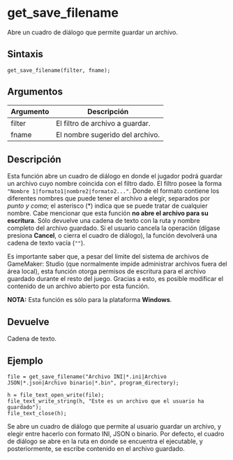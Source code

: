# get_save_filename

Abre un cuadro de diálogo que permite guardar un archivo.

## Sintaxis

  
```gml  
get_save_filename(filter, fname);  
```  

## Argumentos

Argumento|Descripción|  
---|---|  
filter|El filtro de archivo a guardar.|  
fname|El nombre sugerido del archivo.|  

## Descripción

Esta función abre un cuadro de diálogo en donde el jugador podrá guardar un archivo cuyo nombre coincida con el filtro dado. El filtro posee la forma `"Nombre 1|formato1|nombre2|formato2..."`. Donde el formato contiene los diferentes nombres que puede tener el archivo a elegir, separados por _punto y coma_; el asterisco (*) indica que se puede tratar de cualquier nombre. Cabe mencionar que esta función **no abre el archivo para su escritura**. Sólo devuelve una cadena de texto con la ruta y nombre completo del archivo guardado. Si el usuario cancela la operación (dígase presiona **Cancel**, o cierra el cuadro de diálogo), la función devolverá una cadena de texto vacía (`""`).  
  
Es importante saber que, a pesar del límite del sistema de archivos de GameMaker: Studio (que normalmente impide administrar archivos fuera del área local), esta función otorga permisos de escritura para el archivo guardado durante el resto del juego. Gracias a esto, es posible modificar el contenido de un archivo abierto por esta función.  
  
**NOTA:** Esta función es sólo para la plataforma **Windows**.

## Devuelve

Cadena de texto.

## Ejemplo

  
```gml  
file = get_save_filename("Archivo INI|*.ini|Archivo JSON|*.json|Archivo binario|*.bin", program_directory);  
  
h = file_text_open_write(file);  
file_text_write_string(h, "Este es un archivo que el usuario ha guardado");  
file_text_close(h);  
```  
Se abre un cuadro de diálogo que permite al usuario guardar un archivo, y elegir entre hacerlo con formato INI, JSON o binario. Por defecto, el cuadro de diálogo se abre en la ruta en donde se encuentra el ejecutable, y posteriormente, se escribe contenido en el archivo guardado.